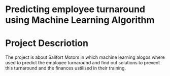 # Predicting employee turnaround using Machine Learning Algorithm
# Project Descriotion
The project is about Salifort Motors in which machine learning alogos where used to predict the employee turnaround and find out solutions to prevent this turnaround and the finances ustilised in their training. 
